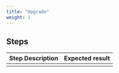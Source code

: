 ```yaml
---
title: "Upgrade"
weight: 1
---
```

## Steps
| Step Description | Expected result |
| ----- | ----- |
|  |  |
